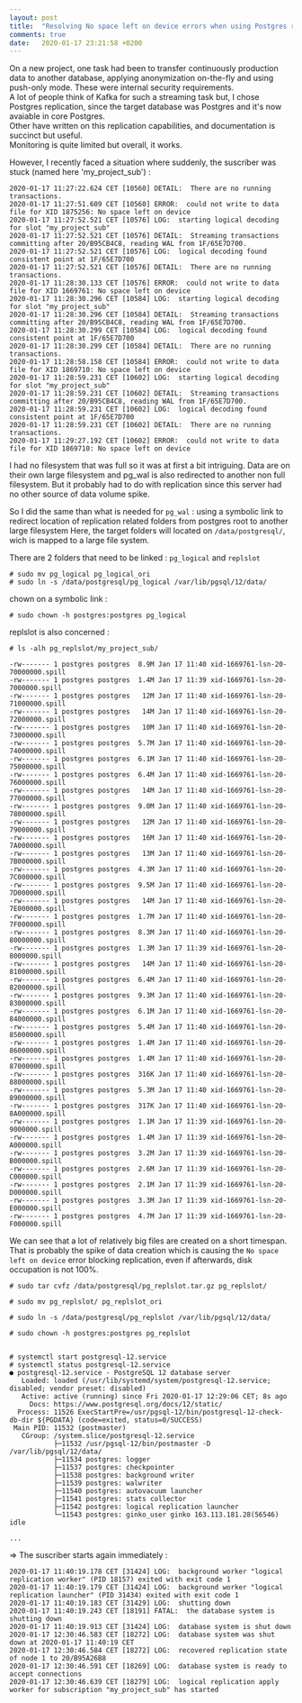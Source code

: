 ```yaml
---
layout: post
title:  "Resolving No space left on device errors when using Postgres replication"
comments: true
date:   2020-01-17 23:21:58 +0200
---
```


On a new project, one task had been to transfer continuously production data to another database, applying anonymization on-the-fly and using push-only mode.
These were internal security requirements.  
A lot of people think of Kafka for such a streaming task but, I chose Postgres replication, since the target database was Postgres and it's now avaiable in core Postgres.  
Other have written on this replication capabilities, and documentation is succinct but useful.  
Monitoring is quite limited but overall, it works.  
 
However, I recently faced a situation where suddenly, the suscriber was stuck (named here 'my_project_sub') :

    2020-01-17 11:27:22.624 CET [10560] DETAIL:  There are no running transactions.
    2020-01-17 11:27:51.609 CET [10560] ERROR:  could not write to data file for XID 1875256: No space left on device
    2020-01-17 11:27:52.521 CET [10576] LOG:  starting logical decoding for slot "my_project_sub"
    2020-01-17 11:27:52.521 CET [10576] DETAIL:  Streaming transactions committing after 20/B95CB4C8, reading WAL from 1F/65E7D700.
    2020-01-17 11:27:52.521 CET [10576] LOG:  logical decoding found consistent point at 1F/65E7D700
    2020-01-17 11:27:52.521 CET [10576] DETAIL:  There are no running transactions.
    2020-01-17 11:28:30.133 CET [10576] ERROR:  could not write to data file for XID 1669761: No space left on device
    2020-01-17 11:28:30.296 CET [10584] LOG:  starting logical decoding for slot "my_project_sub"
    2020-01-17 11:28:30.296 CET [10584] DETAIL:  Streaming transactions committing after 20/B95CB4C8, reading WAL from 1F/65E7D700.
    2020-01-17 11:28:30.299 CET [10584] LOG:  logical decoding found consistent point at 1F/65E7D700
    2020-01-17 11:28:30.299 CET [10584] DETAIL:  There are no running transactions.
    2020-01-17 11:28:58.158 CET [10584] ERROR:  could not write to data file for XID 1869710: No space left on device
    2020-01-17 11:28:59.231 CET [10602] LOG:  starting logical decoding for slot "my_project_sub"
    2020-01-17 11:28:59.231 CET [10602] DETAIL:  Streaming transactions committing after 20/B95CB4C8, reading WAL from 1F/65E7D700.
    2020-01-17 11:28:59.231 CET [10602] LOG:  logical decoding found consistent point at 1F/65E7D700
    2020-01-17 11:28:59.231 CET [10602] DETAIL:  There are no running transactions.
    2020-01-17 11:29:27.192 CET [10602] ERROR:  could not write to data file for XID 1869710: No space left on device

I had no filesystem that was full so it was at first a bit intriguing.
Data are on their own large filesystem and pg_wal is also redirected to another non full filesystem.
But it probably had to do with replication since this server had no other source of data volume spike. 

So I did the same than what is needed for `pg_wal` : using a symbolic link to redirect location of replication related folders from postgres root to another large filesystem
Here, the target folders will located on `/data/postgresql/`, wich is mapped to a large file system.

There are 2 folders that need to be linked : `pg_logical` and `replslot`

    # sudo mv pg_logical pg_logical_ori
    # sudo ln -s /data/postgresql/pg_logical /var/lib/pgsql/12/data/

chown on a symbolic link :

    # sudo chown -h postgres:postgres pg_logical

replslot is also concerned :

    # ls -alh pg_replslot/my_project_sub/

    -rw------- 1 postgres postgres  8.9M Jan 17 11:40 xid-1669761-lsn-20-70000000.spill
    -rw------- 1 postgres postgres  1.4M Jan 17 11:39 xid-1669761-lsn-20-7000000.spill
    -rw------- 1 postgres postgres   12M Jan 17 11:40 xid-1669761-lsn-20-71000000.spill
    -rw------- 1 postgres postgres   14M Jan 17 11:40 xid-1669761-lsn-20-72000000.spill
    -rw------- 1 postgres postgres   10M Jan 17 11:40 xid-1669761-lsn-20-73000000.spill
    -rw------- 1 postgres postgres  5.7M Jan 17 11:40 xid-1669761-lsn-20-74000000.spill
    -rw------- 1 postgres postgres  6.1M Jan 17 11:40 xid-1669761-lsn-20-75000000.spill
    -rw------- 1 postgres postgres  6.4M Jan 17 11:40 xid-1669761-lsn-20-76000000.spill
    -rw------- 1 postgres postgres   14M Jan 17 11:40 xid-1669761-lsn-20-77000000.spill
    -rw------- 1 postgres postgres  9.0M Jan 17 11:40 xid-1669761-lsn-20-78000000.spill
    -rw------- 1 postgres postgres   12M Jan 17 11:40 xid-1669761-lsn-20-79000000.spill
    -rw------- 1 postgres postgres   16M Jan 17 11:40 xid-1669761-lsn-20-7A000000.spill
    -rw------- 1 postgres postgres   13M Jan 17 11:40 xid-1669761-lsn-20-7B000000.spill
    -rw------- 1 postgres postgres  4.3M Jan 17 11:40 xid-1669761-lsn-20-7C000000.spill
    -rw------- 1 postgres postgres  9.5M Jan 17 11:40 xid-1669761-lsn-20-7D000000.spill
    -rw------- 1 postgres postgres   14M Jan 17 11:40 xid-1669761-lsn-20-7E000000.spill
    -rw------- 1 postgres postgres  1.7M Jan 17 11:40 xid-1669761-lsn-20-7F000000.spill
    -rw------- 1 postgres postgres  8.3M Jan 17 11:40 xid-1669761-lsn-20-80000000.spill
    -rw------- 1 postgres postgres  1.3M Jan 17 11:39 xid-1669761-lsn-20-8000000.spill
    -rw------- 1 postgres postgres   14M Jan 17 11:40 xid-1669761-lsn-20-81000000.spill
    -rw------- 1 postgres postgres  6.4M Jan 17 11:40 xid-1669761-lsn-20-82000000.spill
    -rw------- 1 postgres postgres  9.3M Jan 17 11:40 xid-1669761-lsn-20-83000000.spill
    -rw------- 1 postgres postgres  6.1M Jan 17 11:40 xid-1669761-lsn-20-84000000.spill
    -rw------- 1 postgres postgres  5.4M Jan 17 11:40 xid-1669761-lsn-20-85000000.spill
    -rw------- 1 postgres postgres  1.4M Jan 17 11:40 xid-1669761-lsn-20-86000000.spill
    -rw------- 1 postgres postgres  1.4M Jan 17 11:40 xid-1669761-lsn-20-87000000.spill
    -rw------- 1 postgres postgres  316K Jan 17 11:40 xid-1669761-lsn-20-88000000.spill
    -rw------- 1 postgres postgres  5.3M Jan 17 11:40 xid-1669761-lsn-20-89000000.spill
    -rw------- 1 postgres postgres  317K Jan 17 11:40 xid-1669761-lsn-20-8A000000.spill
    -rw------- 1 postgres postgres  1.1M Jan 17 11:39 xid-1669761-lsn-20-9000000.spill
    -rw------- 1 postgres postgres  1.4M Jan 17 11:39 xid-1669761-lsn-20-A000000.spill
    -rw------- 1 postgres postgres  3.2M Jan 17 11:39 xid-1669761-lsn-20-B000000.spill
    -rw------- 1 postgres postgres  2.6M Jan 17 11:39 xid-1669761-lsn-20-C000000.spill
    -rw------- 1 postgres postgres  2.1M Jan 17 11:39 xid-1669761-lsn-20-D000000.spill
    -rw------- 1 postgres postgres  3.3M Jan 17 11:39 xid-1669761-lsn-20-E000000.spill
    -rw------- 1 postgres postgres  4.7M Jan 17 11:39 xid-1669761-lsn-20-F000000.spill

We can see that a lot of relatively big files are created on a short timespan.
That is probably the spike of data creation which is causing the `No space left on device` error blocking replication, even if afterwards, disk occupation is not 100%.

    # sudo tar cvfz /data/postgresql/pg_replslot.tar.gz pg_replslot/
    
    # sudo mv pg_replslot/ pg_replslot_ori
    
    # sudo ln -s /data/postgresql/pg_replslot /var/lib/pgsql/12/data/
    
    # sudo chown -h postgres:postgres pg_replslot
    
    
    # systemctl start postgresql-12.service
    # systemctl status postgresql-12.service
    ● postgresql-12.service - PostgreSQL 12 database server
       Loaded: loaded (/usr/lib/systemd/system/postgresql-12.service; disabled; vendor preset: disabled)
       Active: active (running) since Fri 2020-01-17 12:29:06 CET; 8s ago
         Docs: https://www.postgresql.org/docs/12/static/
      Process: 11526 ExecStartPre=/usr/pgsql-12/bin/postgresql-12-check-db-dir ${PGDATA} (code=exited, status=0/SUCCESS)
     Main PID: 11532 (postmaster)
       CGroup: /system.slice/postgresql-12.service
               ├─11532 /usr/pgsql-12/bin/postmaster -D /var/lib/pgsql/12/data/
               ├─11534 postgres: logger
               ├─11537 postgres: checkpointer
               ├─11538 postgres: background writer
               ├─11539 postgres: walwriter
               ├─11540 postgres: autovacuum launcher
               ├─11541 postgres: stats collector
               ├─11542 postgres: logical replication launcher
               └─11543 postgres: ginko_user ginko 163.113.181.28(56546) idle
    
    ...

=> The suscriber starts again immediately :

    2020-01-17 11:40:19.178 CET [31424] LOG:  background worker "logical replication worker" (PID 18157) exited with exit code 1
    2020-01-17 11:40:19.179 CET [31424] LOG:  background worker "logical replication launcher" (PID 31434) exited with exit code 1
    2020-01-17 11:40:19.183 CET [31429] LOG:  shutting down
    2020-01-17 11:40:19.243 CET [18191] FATAL:  the database system is shutting down
    2020-01-17 11:40:19.913 CET [31424] LOG:  database system is shut down
    2020-01-17 12:30:46.583 CET [18272] LOG:  database system was shut down at 2020-01-17 11:40:19 CET
    2020-01-17 12:30:46.584 CET [18272] LOG:  recovered replication state of node 1 to 20/B95A26B8
    2020-01-17 12:30:46.591 CET [18269] LOG:  database system is ready to accept connections
    2020-01-17 12:30:46.639 CET [18279] LOG:  logical replication apply worker for subscription "my_project_sub" has started
